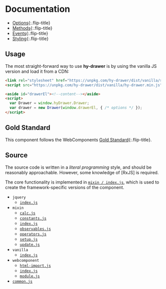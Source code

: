 # Documentation

* [Options](options.md){:.flip-title}
* [Methods](methods.md){:.flip-title}
* [Events](events.md){:.flip-title}
* [Styling](styling.md){:.flip-title}

## Usage
The most straight-forward way to use **hy-drawer** is by using the vanilla JS version and load it from a CDN:

~~~html
<link rel="stylesheet" href="https://unpkg.com/hy-drawer/dist/vanilla/style.css">
<script src="https://unpkg.com/hy-drawer/dist/vanilla/hy-drawer.min.js"></script>
~~~

~~~html
<aside id="drawerEl"><!--content--></aside>
<script>
  var Drawer = window.hyDrawer.Drawer;
  var drawer = new Drawer(window.drawerEl, { /* options */ });
</script>
~~~

## Gold Standard
This component follows the WebComponents [Gold Standard](gold-standard.md){:.flip-title}.

## Source
The source code is written in a *literal programming* style, and should be reasonably approachable.
However, some knowledge of [RxJS] is required.

The core functionality is implemented in [`mixin / index.js`](source/mixin/README.md),
which is used to create the framework-specific versions of the component.

* `jquery`
  * [`index.js`](source/jquery/README.md)
* `mixin`
  * [`calc.js`](source/mixin/calc.md)
  * [`constants.js`](source/mixin/constants.md)
  * [`index.js`](source/mixin/README.md)
  * [`observables.js`](source/mixin/observables.md)
  * [`operators.js`](source/mixin/operators.md)
  * [`setup.js`](source/mixin/setup.md)
  * [`update.js`](source/mixin/update.md)
* `vanilla`
  * [`index.js`](source/vanilla/README.md)
* `webcomponent`
  * [`html-import.js`](source/webcomponent/html-import.md)
  * [`index.js`](source/webcomponent/README.md)
  * [`module.js`](source/webcomponent/module.md)
* [`common.js`](source/common.md)
